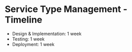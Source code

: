 # Service Type Management - Timeline

- Design & Implementation: 1 week
- Testing: 1 week
- Deployment: 1 week
